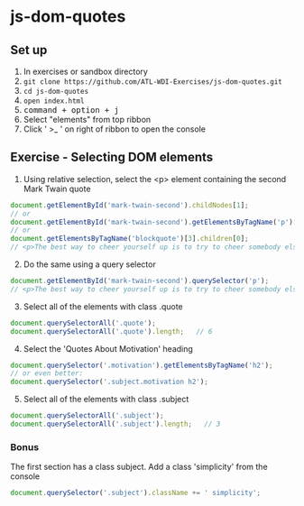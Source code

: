 # js-dom-quotes
## Set up

1. In exercises or sandbox directory
2. `git clone https://github.com/ATL-WDI-Exercises/js-dom-quotes.git`
3. `cd js-dom-quotes`
4. `open index.html`
5. <kbd>command + option + j</kbd>
6. Select "elements" from top ribbon
7. Click ' >_ ' on right of ribbon to open the console

## Exercise - Selecting DOM elements

1. Using relative selection, select the &lt;p&gt; element containing the second Mark Twain quote

```javascript
document.getElementById('mark-twain-second').childNodes[1];
// or
document.getElementById('mark-twain-second').getElementsByTagName('p')[0];
// or
document.getElementsByTagName('blockquote')[3].children[0];
// <p>​The best way to cheer yourself up is to try to cheer somebody else up.​</p>​
```

2. Do the same using a query selector

```javascript
document.getElementById('mark-twain-second').querySelector('p');
// <p>​The best way to cheer yourself up is to try to cheer somebody else up.​</p>​
```

3. Select all of the elements with class .quote

```javascript
document.querySelectorAll('.quote');
document.querySelectorAll('.quote').length;   // 6
```

4. Select the 'Quotes About Motivation' heading

```javascript
document.querySelector('.motivation').getElementsByTagName('h2');
// or even better:
document.querySelector('.subject.motivation h2');
```

5. Select all of the elements with class .subject

```javascript
document.querySelectorAll('.subject');
document.querySelectorAll('.subject').length;   // 3
```

### Bonus
The first section has a class subject. Add a class 'simplicity' from the console

```javascript
document.querySelector('.subject').className += ' simplicity';
```
